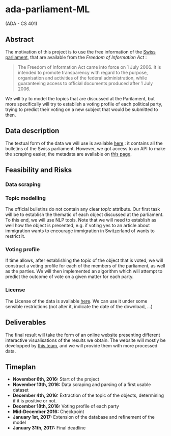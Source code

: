 # ada-parliament-ML
(ADA - CS 401)

## Abstract
The motivation of this project is to use the free information of the [Swiss parliament](https://www.parlament.ch/en/services/freedom-of-information-act), that are available from the *Freedom of Information Act* :

> The Freedom of Information Act came into force on 1 July 2006. It is intended to promote transparency with regard to the 
> purpose, organisation and activities of the federal administration, while guaranteeing access to official documents produced 
> after 1 July 2006. 

We will try to model the topics that are discussed at the Parilament, but more specifically will try to establish a voting profile of each political party, trying to predict their voting on a new subject that would be submitted to then.

## Data description
The textual form of the data we will use is available [here](https://www.parlament.ch/en/ratsbetrieb/suche-amtliches-bulletin) : it contains all the bulletins of the Swiss parliament. However, we got access to an API to make the scraping easier, the metadata are available on [this page](https://ws.parlament.ch/odata.svc/$metadata).

## Feasibility and Risks
### Data scraping
### Topic modelling 
The official bulletins do not contain any clear *topic* attribute. Our first task will be to establish the thematic of each object discussed at the parliament. To this end, we will use NLP tools. Note that we will need to establish as well how the object is presented, e.g. if voting yes to an article about immigration wants to encourage immigration in Switzerland of wants to restrict it. 
### Voting profile
If time allows, after establishing the topic of the object that is voted, we will construct a voting profile for each of the members of the parliament, as well as the parties. We will then implemented an algorithm which will attempt to predict the outcome of vote on a given matter for each party.

### License
The License of the data is available [here](https://www.parlament.ch/en/services/open-data-webservices). We can use it under some sensible restrictions (not alter it, indicate the date of the download, ...)
## Deliverables
The final result will take the form of an online website presenting different interactive visualisations of the results we obtain. The website will mostly be developped by [this team](https://github.com/jmuth/parliament-viz.ch/blob/master/README.md), and we will provide them with more processed data. 

## Timeplan
- **November 6th, 2016:** Start of the project
- **November 13th, 2016:** Data scraping and parsing of a first usable dataset
- **December 4th, 2016:** Extraction of the topic of the objects, determining if it is positive or not. 
- **December 18th, 2016:** Voting profile of each party
- **Mid-December 2016:** Checkpoint
- **January 1st, 2017:** Extension of the database and refinement of the model
- **January 31th, 2017:** Final deadline
